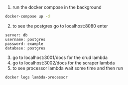 1. run the docker compose in the background

```bash
docker-compose up -d
```

2. to see the postgres go to localhost:8080 enter 
```
server: db
username: postgres
password: example
database: postgres
```
3. go to localhost:3001/docs for the crud lambda
4. go to localhost:3002/docs for the scraper lambda
5. to see processor lambda wait some time and then run
```bash
docker logs lambda-processor
```